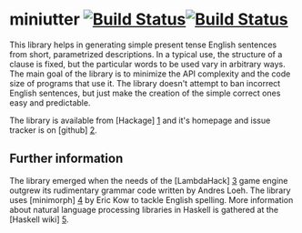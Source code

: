 miniutter [![Build Status](https://secure.travis-ci.org/Mikolaj/miniutter.png)](http://travis-ci.org/Mikolaj/miniutter)[![Build Status](https://drone.io/github.com/Mikolaj/miniutter/status.png)](https://drone.io/github.com/Mikolaj/miniutter/latest)
=========


This library helps in generating simple present tense
English sentences from short, parametrized descriptions.
In a typical use, the structure of a clause is fixed,
but the particular words to be used vary in arbitrary ways.
The main goal of the library is to minimize the API
complexity and the code size of programs that use it.
The library doesn't attempt to ban incorrect English sentences,
but just make the creation of the simple correct ones easy
and predictable.

The library is available from [Hackage] [1] and it's homepage
and issue tracker is on [github] [2].

Further information
-------------------

The library emerged when the needs of the [LambdaHack] [3] game engine
outgrew its rudimentary grammar code written by Andres Loeh.
The library uses [minimorph] [4] by Eric Kow to tackle English spelling.
More information about natural language processing libraries in Haskell
is gathered at the [Haskell wiki] [5].

[1]: http://hackage.haskell.org/package/miniutter
[2]: https://github.com/Mikolaj/miniutter
[3]: http://hackage.haskell.org/package/LambdaHack
[4]: http://hackage.haskell.org/package/minimorph
[5]: http://www.haskell.org/haskellwiki/Applications_and_libraries/Linguistics
